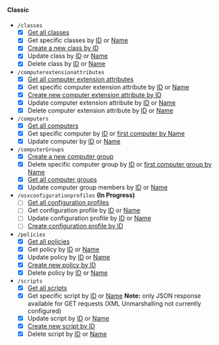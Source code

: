 #### Classic
  - `/classes`
    - [x] [Get all classes](https://developer.jamf.com/jamf-pro/reference/findclasses)
    - [x] Get specific classes by [ID](https://developer.jamf.com/jamf-pro/reference/findclassesbyid) or [Name](https://developer.jamf.com/jamf-pro/reference/findclassesbyname)
    - [x] [Create a new class by ID](https://developer.jamf.com/jamf-pro/reference/createclassbyid) 
    - [x] Update class by [ID](https://developer.jamf.com/jamf-pro/reference/updateclassbyid) or [Name](https://developer.jamf.com/jamf-pro/reference/updateclassbyname)
    - [x] Delete class by [ID](https://developer.jamf.com/jamf-pro/reference/deleteclassbyid) or [Name](https://developer.jamf.com/jamf-pro/reference/deleteclassbyname)

  - `/computerextensionattributes`
    - [x] [Get all computer extension attributes](https://developer.jamf.com/jamf-pro/reference/findcomputerextensionattributes)
    - [x] Get specific computer extension attribute by [ID](https://developer.jamf.com/jamf-pro/reference/findcomputerextensionattributesbyid) or [Name](https://developer.jamf.com/jamf-pro/reference/findcomputerextensionattributesbyname)
    - [x] [Create new computer extension attribute by ID](https://developer.jamf.com/jamf-pro/reference/createcomputerextensionattributebyid) 
    - [x] Update computer extension attribute by [ID](https://developer.jamf.com/jamf-pro/reference/updatecomputerextensionattributebyid) or [Name](https://developer.jamf.com/jamf-pro/reference/updatecomputerextensionattributebyname)
    - [x] Delete computer extension attribute by [ID](https://developer.jamf.com/jamf-pro/reference/deletecomputerextensionattributebyid) or [Name](https://developer.jamf.com/jamf-pro/reference/deletecomputerextensionattributebyname)

  - `/computers`
    - [x] [Get all computers](https://developer.jamf.com/jamf-pro/reference/findcomputers)
    - [x] Get specific computer by [ID](https://developer.jamf.com/jamf-pro/reference/findcomputersbyid) or [first computer by Name](https://developer.jamf.com/jamf-pro/reference/findcomputersbyname)
    - [x] Update computer by [ID](https://developer.jamf.com/jamf-pro/reference/updatecomputerbyid) or [Name](https://developer.jamf.com/jamf-pro/reference/updatecomputerbyname)

  - `/computerGroups`
    - [x] [Create a new computer group](https://developer.jamf.com/jamf-pro/reference/createcomputergroupbyid)
    - [x] Delete specific computer group by [ID](https://developer.jamf.com/jamf-pro/reference/deletecomputergroupbyid) or [first computer group by Name](https://developer.jamf.com/jamf-pro/reference/deletecomputergroupbyname)
    - [x] [Get all computer groups](https://developer.jamf.com/jamf-pro/reference/findcomputergroups)
    - [x] Update computer group members by [ID](https://developer.jamf.com/jamf-pro/reference/updatecomputergroupbyid) or [Name](https://developer.jamf.com/jamf-pro/reference/updatecomputergroupbyname)

  - `/osxconfigurationprofiles` **(In Progress)**
    - [ ] [Get all configuration profiles](https://developer.jamf.com/jamf-pro/reference/findosxconfigurationprofiles)
    - [ ] Get configuration profile by [ID](https://developer.jamf.com/jamf-pro/reference/findosxconfigurationprofilesbyid) or [Name](https://developer.jamf.com/jamf-pro/reference/findosxconfigurationprofilesbyname)
    - [ ] Update configuration profile by [ID](https://developer.jamf.com/jamf-pro/reference/updateosxconfigurationprofilebyid) or [Name](https://developer.jamf.com/jamf-pro/reference/updateosxconfigurationprofilebyname)
    - [ ] [Create configuration profile by ID](https://developer.jamf.com/jamf-pro/reference/createosxconfigurationprofilebyid)
  
  - `/policies`
    - [x] [Get all policies](https://developer.jamf.com/jamf-pro/reference/findpolicies)
    - [x] Get policy by [ID](https://developer.jamf.com/jamf-pro/reference/findpoliciesbyid) or [Name](https://developer.jamf.com/jamf-pro/reference/findpoliciesbyname)
    - [x] Update policy by [ID](https://developer.jamf.com/jamf-pro/reference/updatepolicybyid) or [Name](https://www.jamf.com/developers/apis/classic/reference/#/policies/updatePolicyByName)
    - [x] [Create new policy by ID](https://developer.jamf.com/jamf-pro/reference/createpolicybyid)
    - [x] Delete policy by [ID](https://developer.jamf.com/jamf-pro/reference/deletepolicybyid) or [Name](https://developer.jamf.com/jamf-pro/reference/deletepolicybyname)

  - `/scripts`
    - [x] [Get all scripts](https://developer.jamf.com/jamf-pro/reference/findscripts)
    - [x] Get specific script by [ID](https://developer.jamf.com/jamf-pro/reference/findscriptsbyid) or [Name](https://developer.jamf.com/jamf-pro/reference/findscriptsbyname) **Note:** only JSON response available for GET requests (XML Unmarshalling not currently configured)
    - [x] Update script by [ID](https://developer.jamf.com/jamf-pro/reference/updatescriptbyid) or [Name](https://developer.jamf.com/jamf-pro/reference/updatescriptbyname)
    - [x] [Create new script by ID](https://developer.jamf.com/jamf-pro/reference/createscriptbyid)
    - [x] Delete script by [ID](https://developer.jamf.com/jamf-pro/reference/deletescriptbyid) or [Name](https://developer.jamf.com/jamf-pro/reference/deletescriptbyname)
